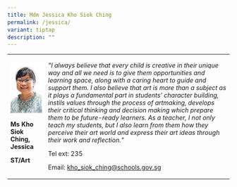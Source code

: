 ```yaml
---
title: Mdm Jessica Kho Siok Ching
permalink: /jessica/
variant: tiptap
description: ""
---
```

<table>
<tbody>
<tr>
<td rowspan="1" colspan="1">
<div class="isomer-image-wrapper">
<img style="width: 100%;" height="auto" width="100%" alt="" src="/images/Org Chart Photos/Mdm_Jessica_Kho_Siok_Ching.jpg">
</div>
<p><strong>Ms Kho Siok Ching, Jessica</strong>
</p>
<p><strong>ST/Art</strong>
</p>
</td>
<td rowspan="1" colspan="1">
<p><em>"I always believe that every child is creative in their unique way and all we need is to give them opportunities and learning space, along with a caring heart to guide and support them. I also believe that art is more than a subject as it plays a fundamental part in students’ character building, instils values through the process of artmaking, develops their critical thinking and decision making which prepare them to be future-ready learners. As a teacher, I not only teach my students, but I also learn from them how they perceive their art world and express their art ideas through their work and reflection."</em>
</p>
<p>Tel ext: 235</p>
<p>Email:&nbsp;<a href="mailto:kho_siok_ching@schools.gov.sg" rel="noopener noreferrer nofollow" target="_blank">kho_siok_ching@schools.gov.sg</a>
</p>
</td>
</tr>
</tbody>
</table>
<p></p>